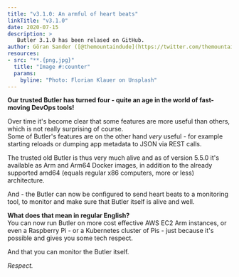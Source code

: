 ```yaml
---
title: "v3.1.0: An armful of heart beats"
linkTitle: "v3.1.0"
date: 2020-07-15
description: >
   Butler 3.1.0 has been relased on GitHub.
author: Göran Sander ([@themountaindude](https://twitter.com/themountaindude))
resources:
- src: "**.{png,jpg}"
  title: "Image #:counter"
  params:
    byline: "Photo: Florian Klauer on Unsplash"
---
```


**Our trusted Butler has turned four - quite an age in the world of fast-moving DevOps tools!**

Over time it's become clear that some features are more useful than others, which is not really surprising of course.  
Some of Butler's features are on the other hand *very* useful - for example starting reloads or dumping app metadata to JSON via REST calls.

The trusted old Butler is thus very much alive and as of version 5.5.0 it's available as Arm and Arm64 Docker images, in addition to the already supported amd64 (equals regular x86 computers, more or less) architecture.

And - the Butler can now be configured to send heart beats to a monitoring tool, to monitor and make sure that Butler itself is alive and well.

**What does that mean in regular English?**  
You can now run Butler on more cost effective AWS EC2 Arm instances, or even a Raspberry Pi - or a Kubernetes cluster of Pis - just because it's possible and gives you some tech respect.  

And that you can monitor the Butler itself.

*Respect.*
